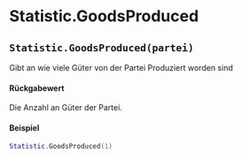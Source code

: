 # Statistic.GoodsProduced

## `Statistic.GoodsProduced(partei)`

Gibt an wie viele Güter von der Partei Produziert worden sind

#### Rückgabewert

Die Anzahl an Güter der Partei.

#### Beispiel

```lua
Statistic.GoodsProduced(1)
```
